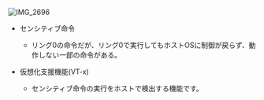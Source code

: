 ![IMG_2696](https://user-images.githubusercontent.com/66894552/176138898-38b14cf2-29d3-457a-b443-02d6a5db4545.JPG)

- センシティブ命令
  - リング0の命令だが、リング0で実行してもホストOSに制御が戻らず、動作しない一部の命令がある。
 
- 仮想化支援機能(VT-x)
  - センシティブ命令の実行をホストで検出する機能です。 

